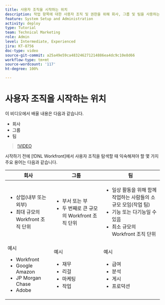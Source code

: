 ```yaml
---
title: 사용자 조직을 시작하는 위치
description: 작업 항목에 대한 사용자 조직 및 권한을 위해 회사, 그룹 및 팀을 사용하는 방법을 알아봅니다.
feature: System Setup and Administration
activity: deploy
type: Tutorial
team: Technical Marketing
role: Admin
level: Intermediate, Experienced
jira: KT-8756
doc-type: video
source-git-commit: a25a49e59ca483246271214886ea4dc9c10e8d66
workflow-type: tm+mt
source-wordcount: '117'
ht-degree: 100%

---
```


# 사용자 조직을 시작하는 위치

이 비디오에서 배울 내용은 다음과 같습니다.

* 회사
* 그룹
* 팀

>[!VIDEO](https://video.tv.adobe.com/v/335068/?quality=12&learn=on)

시작하기 전에 [!DNL Workfront]에서 사용자 조직을 탐색할 때 익숙해져야 할 몇 가지 주요 용어는 다음과 같습니다.

| 회사 | 그룹 | 팀 |
| --- | --- | --- |
| <ul><li>상업(내부 또는 외부)</li><li>최대 규모의 Workfront 조직 단위</li></ul> | <ul><li>부서 또는 부</li><li>두 번째로 큰 규모의 Workfront 조직 단위</li></ul> | <ul><li>일상 활동을 위해 함께 작업하는 사람들의 소규모 모임(작업 팀)</li><li>기능 또는 다기능일 수 있음</li><li>최소 규모의 Workfront 조직 단위</li></ul> |
| 예시 <ul><li>Workfront</li><li>Google Amazon</li><li>JP Morgan Chase</li><li>Adobe</li></ul> | 예시 <ul><li>재무</li><li>리걸</li><li>마케팅</li><li>작업</li></ul> | 예시 <ul><li>급여</li><li>분석</li><li>게시</li><li>프로덕션</li></ul> |



